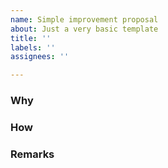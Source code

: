 ```yaml
---
name: Simple improvement proposal
about: Just a very basic template
title: ''
labels: ''
assignees: ''

---
```


### Why

### How

### Remarks
